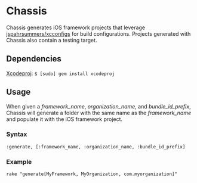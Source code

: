 Chassis
=======

Chassis generates iOS framework projects that leverage [jspahrsummers/xcconfigs](https://github.com/jspahrsummers/xcconfigs) for build configurations. Projects generated with Chassis also contain a testing target.

Dependencies
------------
[Xcodeproj](https://github.com/CocoaPods/Xcodeproj):
`$ [sudo] gem install xcodeproj`

Usage
-----
When given a _framework_name_, _organization_name_, and _bundle_id_prefix_, Chassis will generate a folder with the same name as the _framework_name_ and populate it with the iOS framework project.

### Syntax
`:generate, [:framework_name, :organization_name, :bundle_id_prefix]`

### Example
`rake "generate[MyFramework, MyOrganization, com.myorganization]"`
